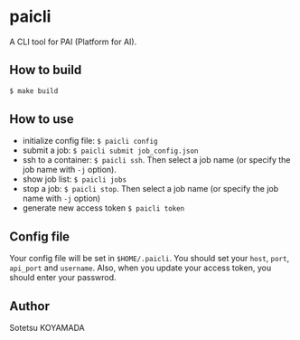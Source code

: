 # paicli
A CLI tool for PAI (Platform for AI).

## How to build

```sh
$ make build
```

## How to use

- initialize config file: `$ paicli config`
- submit a job: `$ paicli submit job_config.json`
- ssh to a container: `$ paicli ssh`. Then select a job name (or specify the job name with `-j` option).
- show job list: `$ paicli jobs`
- stop a job: `$ paicli stop`. Then select a job name (or specify the job name with `-j` option)
- generate new access token `$ paicli token` 

## Config file
Your config file will be set in `$HOME/.paicli`.
You should set your `host`, `port`, `api_port` and `username`.
Also, when you update your access token, you should enter your passwrod.

## Author
Sotetsu KOYAMADA
